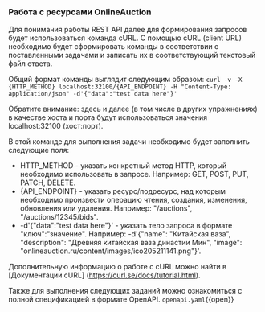 ### Работа с ресурсами OnlineAuction
Для понимания работы REST API далее для формирования запросов будет использоваться команда cURL. С помощью cURL (client URL) необходимо будет сформировать команды в соответствии с поставленными задачами и записать их в соответствующий текстовый файл ответа.

Общий формат команды выглядит следующим образом:
`curl -v -X {HTTP_METHOD} localhost:32100/{API_ENDPOINT} -H "Content-Type: application/json" -d'{"data":"test data here"}'`

Обратите внимание: здесь и далее (в том числе в других упражнениях) в качестве хоста и порта будут использоваться значения localhost:32100 (хост:порт).

В этой команде для выполнения задачи необходимо будет заполнить следующие поля:
* HTTP_METHOD - указать конкретный метод HTTP, который необходимо использовать в запросе. Например: GET, POST, PUT, PATCH, DELETE.
* {API_ENDPOINT} - указать ресурс/подресурс, над которым необходимо произвести операцию чтения, создания, изменения, обновления или удаления. Например: "/auctions", "/auctions/12345/bids".
*  -d'{"data":"test data here"}' - указать тело запроса в формате "ключ":"значение". Например: -d'{"name": "Китайская ваза", "description": "Древняя китайская ваза династии Мин", "image": "onlineauction.ru/content/images/ico205211141.png"}'.

Дополнительную информацию о работе с cURL можно найти в [Документации cURL] (https://curl.se/docs/tutorial.html).

Также для выполнения следующих заданий можно ознакомиться с полной спецификацией в формате OpenAPI.
`openapi.yaml`{{open}}
